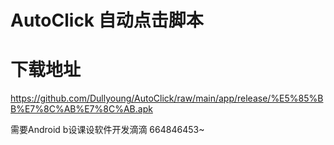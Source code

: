 # AutoClick 自动点击脚本

# 下载地址
https://github.com/Dullyoung/AutoClick/raw/main/app/release/%E5%85%BB%E7%8C%AB%E7%8C%AB.apk

需要Android b设课设软件开发滴滴 664846453~
